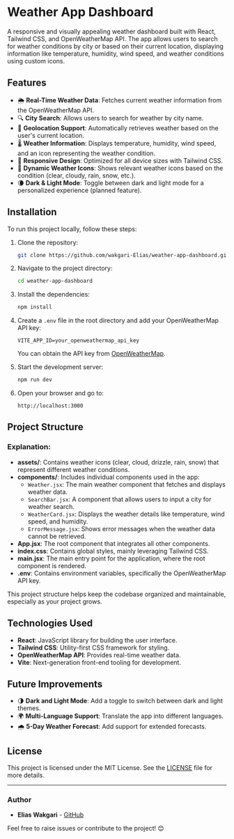 # Weather App Dashboard

A responsive and visually appealing weather dashboard built with React, Tailwind CSS, and OpenWeatherMap API. The app allows users to search for weather conditions by city or based on their current location, displaying information like temperature, humidity, wind speed, and weather conditions using custom icons.

## Features

- 🌦 **Real-Time Weather Data**: Fetches current weather information from the OpenWeatherMap API.
- 🔍 **City Search**: Allows users to search for weather by city name.
- 📍 **Geolocation Support**: Automatically retrieves weather based on the user's current location.
- 🌡 **Weather Information**: Displays temperature, humidity, wind speed, and an icon representing the weather condition.
- 🎨 **Responsive Design**: Optimized for all device sizes with Tailwind CSS.
- 🎉 **Dynamic Weather Icons**: Shows relevant weather icons based on the condition (clear, cloudy, rain, snow, etc.).
- 🌘 **Dark & Light Mode**: Toggle between dark and light mode for a personalized experience (planned feature).

## Installation

To run this project locally, follow these steps:

1. Clone the repository:
    ```bash
    git clone https://github.com/wakgari-Elias/weather-app-dashboard.git
    ```
2. Navigate to the project directory:
    ```bash
    cd weather-app-dashboard
    ```
3. Install the dependencies:
    ```bash
    npm install
    ```
4. Create a `.env` file in the root directory and add your OpenWeatherMap API key:
    ```
    VITE_APP_ID=your_openweathermap_api_key
    ```
    You can obtain the API key from [OpenWeatherMap](https://openweathermap.org/).

5. Start the development server:
    ```bash
    npm run dev
    ```

6. Open your browser and go to:
    ```
    http://localhost:3000
    ```

## Project Structure

### Explanation:

- **assets/**: Contains weather icons (clear, cloud, drizzle, rain, snow) that represent different weather conditions.
- **components/**: Includes individual components used in the app:
  - `Weather.jsx`: The main weather component that fetches and displays weather data.
  - `SearchBar.jsx`: A component that allows users to input a city for weather search.
  - `WeatherCard.jsx`: Displays the weather details like temperature, wind speed, and humidity.
  - `ErrorMessage.jsx`: Shows error messages when the weather data cannot be retrieved.
- **App.jsx**: The root component that integrates all other components.
- **index.css**: Contains global styles, mainly leveraging Tailwind CSS.
- **main.jsx**: The main entry point for the application, where the root component is rendered.
- **.env**: Contains environment variables, specifically the OpenWeatherMap API key.

This project structure helps keep the codebase organized and maintainable, especially as your project grows.




## Technologies Used

- **React**: JavaScript library for building the user interface.
- **Tailwind CSS**: Utility-first CSS framework for styling.
- **OpenWeatherMap API**: Provides real-time weather data.
- **Vite**: Next-generation front-end tooling for development.

## Future Improvements

- 🌗 **Dark and Light Mode**: Add a toggle to switch between dark and light themes.
- 🌍 **Multi-Language Support**: Translate the app into different languages.
- 🌧 **5-Day Weather Forecast**: Add support for extended forecasts.

## License

This project is licensed under the MIT License. See the [LICENSE](LICENSE) file for more details.

---

### Author

- **Elias Wakgari** - [GitHub](https://github.com/wakgari-Elias)

Feel free to raise issues or contribute to the project! 😊
